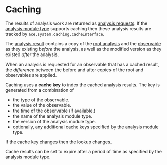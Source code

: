 # Caching

The results of analysis work are returned as [analysis requests](analysis_request_tracking). If the [analysis module type](analysis_module_type.md) supports caching then these analysis results are tracked by `ace.system.caching.CacheInterface`.

The [analysis result](analysis_requests.md) contains a copy of the [root analysis]() and the [observable]() as they existing *before* the analysis, as well as the modified version as they existed *after* the analysis.

When an analysis is requested for an observable that has a cached result, the *difference* between the before and after copies of the root and observables are applied.

Caching uses a **cache key** to index the cached analysis results. The key is generated from a combination of 

- the type of the observable.
- the value of the observable.
- the time of the observable (if available.)
- the name of the analysis module type.
- the version of the analysis module type.
- optionally, any additional cache keys specified by the analysis module type.

If the cache key changes then the lookup changes.

Cache results can be set to expire after a period of time as specified by the analysis module type.
